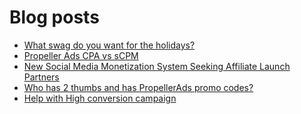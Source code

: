 # Blog posts
<!-- BLOG-POST-LIST:START -->
- [What swag do you want for the holidays?](https://afflift.com/f/threads/what-swag-do-you-want-for-the-holidays.9839/)
- [Propeller Ads CPA vs sCPM](https://afflift.com/f/threads/propeller-ads-cpa-vs-scpm.9878/)
- [New Social Media Monetization System Seeking Affiliate Launch Partners](https://afflift.com/f/threads/new-social-media-monetization-system-seeking-affiliate-launch-partners.9877/)
- [Who has 2 thumbs and has PropellerAds promo codes?](https://afflift.com/f/threads/who-has-2-thumbs-and-has-propellerads-promo-codes.7695/)
- [Help with High conversion campaign](https://afflift.com/f/threads/help-with-high-conversion-campaign.9876/)
<!-- BLOG-POST-LIST:END -->
